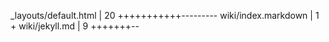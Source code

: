  _layouts/default.html          |   20 +++++++++++---------
 wiki/index.markdown            |    1 +
 wiki/jekyll.md                 |    9 +++++++--
